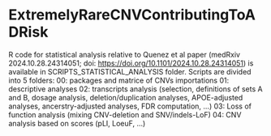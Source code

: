 # ExtremelyRareCNVContributingToADRisk

R code for statistical analysis relative to Quenez et al paper (medRxiv 2024.10.28.24314051; doi: https://doi.org/10.1101/2024.10.28.24314051) is available in SCRIPTS_STATISTICAL_ANALYSIS folder.
Scripts are divided into 5 folders:
00: packages and matrice of CNVs importations
01: descriptive analyses
02: transcripts analysis (selection, definitions of sets A and B, dosage analysis, deletion/duplication analyses, APOE-adjusted analyses, ancerstry-adjusted analyses, FDR computation, ...)
03: Loss of function analysis (mixing CNV-deletion and SNV/indels-LoF)
04: CNV analysis based on scores (pLI, LoeuF, ...)


